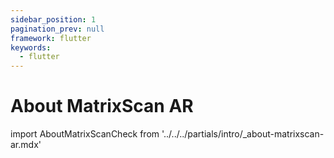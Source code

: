 ```yaml
---
sidebar_position: 1
pagination_prev: null
framework: flutter
keywords:
  - flutter
---
```


# About MatrixScan AR

import AboutMatrixScanCheck from '../../../partials/intro/_about-matrixscan-ar.mdx'

<AboutMatrixScanCheck />
